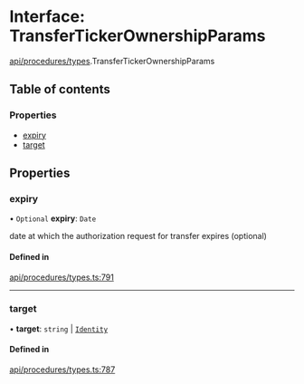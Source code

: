 # Interface: TransferTickerOwnershipParams

[api/procedures/types](../wiki/api.procedures.types).TransferTickerOwnershipParams

## Table of contents

### Properties

- [expiry](../wiki/api.procedures.types.TransferTickerOwnershipParams#expiry)
- [target](../wiki/api.procedures.types.TransferTickerOwnershipParams#target)

## Properties

### expiry

• `Optional` **expiry**: `Date`

date at which the authorization request for transfer expires (optional)

#### Defined in

[api/procedures/types.ts:791](https://github.com/PolymeshAssociation/polymesh-sdk/blob/339b7503/src/api/procedures/types.ts#L791)

___

### target

• **target**: `string` \| [`Identity`](../wiki/api.entities.Identity.Identity)

#### Defined in

[api/procedures/types.ts:787](https://github.com/PolymeshAssociation/polymesh-sdk/blob/339b7503/src/api/procedures/types.ts#L787)
